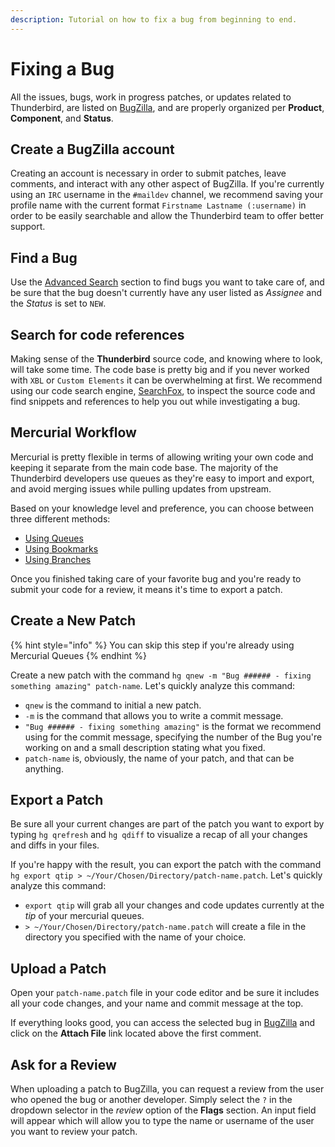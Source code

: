 ```yaml
---
description: Tutorial on how to fix a bug from beginning to end.
---
```


# Fixing a Bug

All the issues, bugs, work in progress patches, or updates related to Thunderbird, are listed on [BugZilla](https://bugzilla.mozilla.org), and are properly organized per **Product**, **Component**, and **Status**.

## Create a BugZilla account

Creating an account is necessary in order to submit patches, leave comments, and interact with any other aspect of BugZilla. If you're currently using an `IRC` username in the `#maildev` channel, we recommend saving your profile name with the current format `Firstname Lastname (:username)` in order to be easily searchable and allow the Thunderbird team to offer better support.

## Find a Bug

Use the [Advanced Search](https://bugzilla.mozilla.org/query.cgi?format=advanced) section to find bugs you want to take care of, and be sure that the bug doesn't currently have any user listed as *Assignee* and the *Status* is set to `NEW`.

## Search for code references

Making sense of the **Thunderbird** source code, and knowing where to look, will take some time. The code base is pretty big and if you never worked with `XBL` or `Custom Elements` it can be overwhelming at first. We recommend using our code search engine, [SearchFox](https://searchfox.org/comm-central/source/), to inspect the source code and find snippets and references to help you out while investigating a bug.

## Mercurial Workflow

Mercurial is pretty flexible in terms of allowing writing your own code and keeping it separate from the main code base. The majority of the Thunderbird developers use queues as they're easy to import and export, and avoid merging issues while pulling updates from upstream.

Based on your knowledge level and preference, you can choose between three different methods:

* [Using Queues](using-mercurial-queues.md)
* [Using Bookmarks](using-mercurial-bookmarks.md)
* [Using Branches](using-mercurial-branches.md)

Once you finished taking care of your favorite bug and you're ready to submit your code for a review, it means it's time to export a patch.

## Create a New Patch

{% hint style="info" %}
You can skip this step if you're already using Mercurial Queues
{% endhint %}

Create a new patch with the command `hg qnew -m "Bug ###### - fixing something amazing" patch-name`. Let's quickly analyze this command:

* `qnew` is the command to initial a new patch.
* `-m` is the command that allows you to write a commit message.
* `"Bug ###### - fixing something amazing"` is the format we recommend using for the commit message, specifying the number of the Bug you're working on and a small description stating what you fixed.
* `patch-name` is, obviously, the name of your patch, and that can be anything.

## Export a Patch

Be sure all your current changes are part of the patch you want to export by typing `hg qrefresh` and `hg qdiff` to visualize a recap of all your changes and diffs in your files.

If you're happy with the result, you can export the patch with the command `hg export qtip > ~/Your/Chosen/Directory/patch-name.patch`. Let's quickly analyze this command:

* `export qtip` will grab all your changes and code updates currently at the *tip* of your mercurial queues.
* `> ~/Your/Chosen/Directory/patch-name.patch` will create a file in the directory you specified with the name of your choice.

## Upload a Patch

Open your `patch-name.patch` file in your code editor and be sure it includes all your code changes, and your name and commit message at the top.

If everything looks good, you can access the selected bug in [BugZilla](https://bugzilla.mozilla.org) and click on the **Attach File** link located above the first comment.

## Ask for a Review

When uploading a patch to BugZilla, you can request a review from the user who opened the bug or another developer. Simply select the `?` in the dropdown selector in the *review* option of the **Flags** section.
An input field will appear which will allow you to type the name or username of the user you want to review your patch.